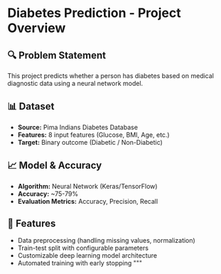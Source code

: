 # Diabetes Prediction - Project Overview

## 🔍 Problem Statement
This project predicts whether a person has diabetes based on medical diagnostic data using a neural network model.

## 📊 Dataset
- **Source:** Pima Indians Diabetes Database
- **Features:** 8 input features (Glucose, BMI, Age, etc.)
- **Target:** Binary outcome (Diabetic / Non-Diabetic)

## 📈 Model & Accuracy
- **Algorithm:** Neural Network (Keras/TensorFlow)
- **Accuracy:** ~75-79%
- **Evaluation Metrics:** Accuracy, Precision, Recall

## 🚀 Features
- Data preprocessing (handling missing values, normalization)
- Train-test split with configurable parameters
- Customizable deep learning model architecture
- Automated training with early stopping
"""
